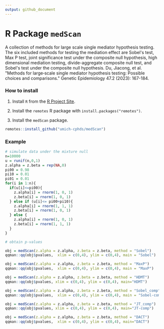 ```yaml
---
output: github_document
---
```


# R Package `medScan`

A collection of methods for large scale single mediator hypothesis
testing. The six included methods for testing the mediation effect are Sobel's
test, Max P test, joint significance test under the composite null hypothesis,
high dimensional mediation testing, divide-aggregate composite null test,
and Sobel's test under the composite null hypothesis. Du, Jiacong, et al. "Methods for large‐scale single mediator hypothesis testing: Possible choices and comparisons." Genetic Epidemiology 47.2 (2023): 167-184.

### How to install

1. Install `R` from the [R Project Site](https://www.r-project.org/).

2. Install the `remotes` R package with `install.packages("remotes")`. 

3. Install the `medScan` package.
```r
remotes::install_github("umich-cphds/medScan")
```

### Example

```r
# simulate data under the mixture null
n=10000
u = runif(n,0,1)
z.alpha = z.beta = rep(NA,0)
pi00 = 0.98
pi10 = 0.01
pi01 = 0.01
for(i in 1:n){
  if(u[i]<=pi00){
    z.alpha[i] = rnorm(1, 0, 1)
    z.beta[i] = rnorm(1, 0, 1)
  } else if (u[i]<= pi00+pi10){
    z.alpha[i] = rnorm(1, 1, 1)
    z.beta[i] = rnorm(1, 0, 1)
  } else {
    z.alpha[i] = rnorm(1, 0, 1)
    z.beta[i] = rnorm(1, 1, 1)
  }
}

# obtain p-values

obj = medScan(z.alpha = z.alpha, z.beta = z.beta, method = "Sobel")
qqman::qq(obj$pvalues,  xlim = c(0,4), ylim = c(0,4), main = "Sobel")

obj = medScan(z.alpha = z.alpha, z.beta = z.beta, method = "MaxP")
qqman::qq(obj$pvalues,  xlim = c(0,4), ylim = c(0,4), main = "MaxP")

obj = medScan(z.alpha = z.alpha, z.beta = z.beta, method = "HDMT")
qqman::qq(obj$pvalues, xlim = c(0,4), ylim = c(0,4), main="HDMT")

obj = medScan(z.alpha = z.alpha, z.beta = z.beta, method = "Sobel_comp")
qqman::qq(obj$pvalues,  xlim = c(0,4), ylim = c(0,4), main = "Sobel-comp")

obj = medScan(z.alpha = z.alpha, z.beta = z.beta, method = "JT_comp")
qqman::qq(obj$pvalues, xlim = c(0,4), ylim = c(0,4), main="JT-comp")

obj = medScan(z.alpha = z.alpha, z.beta = z.beta, method = "DACT")
qqman::qq(obj$pvalues,  xlim = c(0,4), ylim = c(0,4), main="DACT")
```
